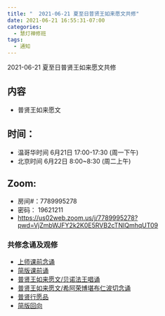 ```yaml
---
title: "  2021-06-21 夏至日普贤王如来愿文共修"
date: 2021-06-21 16:55:31-07:00
categories:
  - 慧灯禅修班
tags:
  - 通知
---
```

2021-06-21 夏至日普贤王如来愿文共修

## 内容

- 普贤王如来愿文

## 时间：
- 温哥华时间 6月21日 17:00-17:30 (周一下午)
- 北京时间  6月22日 8:00~8:30 (周二上午)

## Zoom: 
- 房间#：7789995278 
- 密码： 19621211
- <https://us02web.zoom.us/j/7789995278?pwd=VjZmbWJFY2k2K0E5RVB2cTNIQmhqUT09>

### 共修念诵及观修

* [上师课前念诵](https://www.youtube.com/watch?v=9W72v0aoYVY)
* [简版课前诵](https://www.youtube.com/watch?v=v4kUMsPd0_k&feature=youtu.be)
* [普贤王如来愿文/贝诺法王唱诵](https://www.youtube.com/watch?v=iCMRZXqTwhs)
* [普贤王如来愿文/希阿荣博堪布仁波切念诵](https://youtu.be/8yQSeGtmyGU)
* [普贤行愿品](https://www.youtube.com/watch?v=oyRHW2CowPc)
* [简版回向](https://youtu.be/S9ACJ53D4hs)
